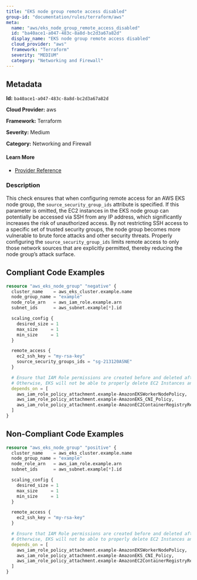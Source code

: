 ```yaml
---
title: "EKS node group remote access disabled"
group-id: "documentation/rules/terraform/aws"
meta:
  name: "aws/eks_node_group_remote_access_disabled"
  id: "ba40ace1-a047-483c-8a8d-bc2d3a67a82d"
  display_name: "EKS node group remote access disabled"
  cloud_provider: "aws"
  framework: "Terraform"
  severity: "MEDIUM"
  category: "Networking and Firewall"
---
```

## Metadata

**Id:** `ba40ace1-a047-483c-8a8d-bc2d3a67a82d`

**Cloud Provider:** aws

**Framework:** Terraform

**Severity:** Medium

**Category:** Networking and Firewall

#### Learn More

 - [Provider Reference](https://registry.terraform.io/providers/hashicorp/aws/latest/docs/resources/eks_node_group#remote_access)

### Description

 This check ensures that when configuring remote access for an AWS EKS node group, the `source_security_group_ids` attribute is specified. If this parameter is omitted, the EC2 instances in the EKS node group can potentially be accessed via SSH from any IP address, which significantly increases the risk of unauthorized access. By not restricting SSH access to a specific set of trusted security groups, the node group becomes more vulnerable to brute force attacks and other security threats. Properly configuring the `source_security_group_ids` limits remote access to only those network sources that are explicitly permitted, thereby reducing the node group’s attack surface.


## Compliant Code Examples
```terraform
resource "aws_eks_node_group" "negative" {
  cluster_name    = aws_eks_cluster.example.name
  node_group_name = "example"
  node_role_arn   = aws_iam_role.example.arn
  subnet_ids      = aws_subnet.example[*].id

  scaling_config {
    desired_size = 1
    max_size     = 1
    min_size     = 1
  }

  remote_access {
    ec2_ssh_key = "my-rsa-key"
    source_security_groups_ids = "sg-213120ASNE"
  }

  # Ensure that IAM Role permissions are created before and deleted after EKS Node Group handling.
  # Otherwise, EKS will not be able to properly delete EC2 Instances and Elastic Network Interfaces.
  depends_on = [
    aws_iam_role_policy_attachment.example-AmazonEKSWorkerNodePolicy,
    aws_iam_role_policy_attachment.example-AmazonEKS_CNI_Policy,
    aws_iam_role_policy_attachment.example-AmazonEC2ContainerRegistryReadOnly,
  ]
}

```
## Non-Compliant Code Examples
```terraform
resource "aws_eks_node_group" "positive" {
  cluster_name    = aws_eks_cluster.example.name
  node_group_name = "example"
  node_role_arn   = aws_iam_role.example.arn
  subnet_ids      = aws_subnet.example[*].id

  scaling_config {
    desired_size = 1
    max_size     = 1
    min_size     = 1
  }

  remote_access {
    ec2_ssh_key = "my-rsa-key"
  }

  # Ensure that IAM Role permissions are created before and deleted after EKS Node Group handling.
  # Otherwise, EKS will not be able to properly delete EC2 Instances and Elastic Network Interfaces.
  depends_on = [
    aws_iam_role_policy_attachment.example-AmazonEKSWorkerNodePolicy,
    aws_iam_role_policy_attachment.example-AmazonEKS_CNI_Policy,
    aws_iam_role_policy_attachment.example-AmazonEC2ContainerRegistryReadOnly,
  ]
}

```